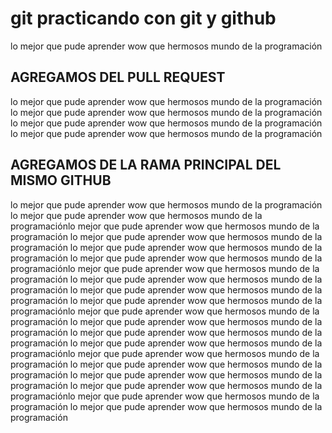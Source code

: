 # git practicando con git y github

lo mejor que pude aprender wow que hermosos mundo de la programación

## AGREGAMOS DEL PULL REQUEST

lo mejor que pude aprender wow que hermosos mundo de la programación
lo mejor que pude aprender wow que hermosos mundo de la programación
lo mejor que pude aprender wow que hermosos mundo de la programación
lo mejor que pude aprender wow que hermosos mundo de la programación
 ## AGREGAMOS DE LA RAMA PRINCIPAL DEL MISMO GITHUB
lo mejor que pude aprender wow que hermosos mundo de la programación
lo mejor que pude aprender wow que hermosos mundo de la programaciónlo mejor que pude aprender wow que hermosos mundo de la programación
lo mejor que pude aprender wow que hermosos mundo de la programación
lo mejor que pude aprender wow que hermosos mundo de la programación
lo mejor que pude aprender wow que hermosos mundo de la programaciónlo mejor que pude aprender wow que hermosos mundo de la programación
lo mejor que pude aprender wow que hermosos mundo de la programación
lo mejor que pude aprender wow que hermosos mundo de la programación
lo mejor que pude aprender wow que hermosos mundo de la programaciónlo mejor que pude aprender wow que hermosos mundo de la programación
lo mejor que pude aprender wow que hermosos mundo de la programación
lo mejor que pude aprender wow que hermosos mundo de la programación
lo mejor que pude aprender wow que hermosos mundo de la programaciónlo mejor que pude aprender wow que hermosos mundo de la programación
lo mejor que pude aprender wow que hermosos mundo de la programación
lo mejor que pude aprender wow que hermosos mundo de la programación
lo mejor que pude aprender wow que hermosos mundo de la programaciónlo mejor que pude aprender wow que hermosos mundo de la programación
lo mejor que pude aprender wow que hermosos mundo de la programación



